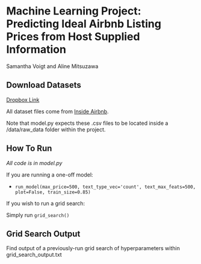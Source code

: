 # Machine Learning Project: Predicting Ideal Airbnb Listing Prices from Host Supplied Information

Samantha Voigt and Aline Mitsuzawa

## Download Datasets

[Dropbox Link](https://www.dropbox.com/sh/ntvby0v6gdsrchk/AADMHN_4u18vPW0zZbw6iFvza?dl=0)

All dataset files come from [Inside Airbnb](http://www.insideairbnb.com).

Note that model.py expects these .csv files to be located inside a /data/raw_data folder within the project.

## How To Run

*All code is in model.py*

If you are running a one-off model:

* `run_model(max_price=500, text_type_vec='count', text_max_feats=500, plot=False, train_size=0.85)`

If you wish to run a grid search:

Simply run `grid_search()`

## Grid Search Output

Find output of a previously-run grid search of hyperparameters within grid_search_output.txt
